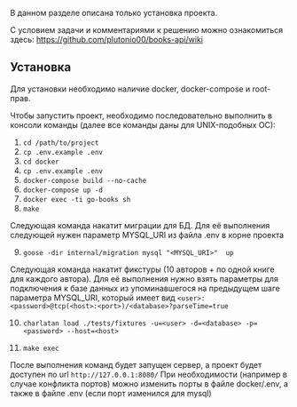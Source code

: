 В данном разделе описана только установка проекта.

С условием задачи и комментариями к решению можно ознакомиться здесь: https://github.com/plutonio00/books-api/wiki

## Установка

Для установки необходимо наличие docker, docker-compose и root-прав.

Чтобы запустить проект, необходимо последовательно выполнить в консоли команды (далее все команды даны для UNIX-подобных ОС):

1. `cd /path/to/project`
2. `cp .env.example .env`
3. `cd docker`
4. `cp .env.example .env`
5. `docker-compose build --no-cache`
6. `docker-compose up -d`
7. `docker exec -ti go-books sh`
8. `make`

Следующая команда накатит миграции для БД. 
Для её выполнения следующей нужен параметр MYSQL_URI из файла .env в корне проекта

9. `goose -dir internal/migration mysql "<MYSQL_URI>"  up`

Следующая команда накатит фикстуры (10 авторов + по одной книге для каждого автора). 
Для её выполнения нужно взять параметры для подключения к базе данных из упоминавшегося на предыдущем шаге параметра MYSQL_URI, который имеет вид `<user>:<password>@tcp(<host>:<port>)/<database>?parseTime=true`

10. `charlatan load ./tests/fixtures -u=<user> -d=<database> -p=<password> --host=<host>`

11. `make exec`


После выполнения команд будет запущен сервер, а проект будет доступен по url `http://127.0.0.1:8080/`
При необходимости (например в случае конфликта портов) можно изменить порты в файле docker/.env, а также в файле .env (если порт изменился для mysql)